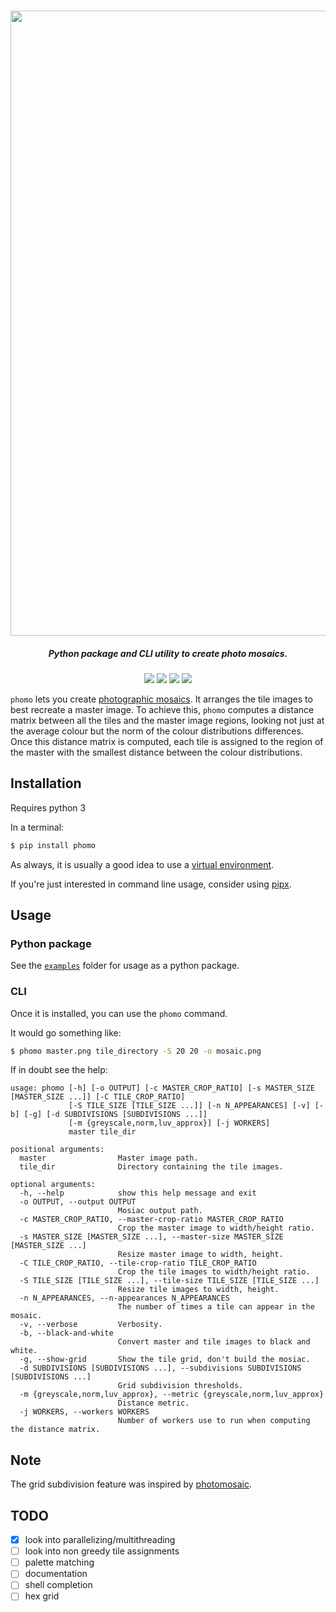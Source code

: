 <h3 align="center"><img src="https://i.imgur.com/rMze8u5.png" width="1000"></h3>
<h5 align="center">Python package and CLI utility to create photo mosaics.</h5>

<p align="center">
  <a href="https://github.com/loiccoyle/phomo/actions?query=workflow%3Atests"><img src="https://github.com/loiccoyle/phomo/workflows/tests/badge.svg"></a>
  <a href="https://pypi.org/project/phomo/"><img src="https://img.shields.io/pypi/v/phomo"></a>
  <a href="./LICENSE.md"><img src="https://img.shields.io/badge/license-MIT-blue.svg"></a>
  <img src="https://img.shields.io/badge/platform-linux%20%7C%20macOS%20%7C%20windows-informational">
</p>

`phomo` lets you create [photographic mosaics](https://en.wikipedia.org/wiki/Photographic_mosaic).
It arranges the tile images to best recreate a master image. To achieve this, `phomo` computes a distance matrix between all the tiles and the master image regions, looking not just at the average colour but the norm of the colour distributions differences.
Once this distance matrix is computed, each tile is assigned to the region of the master with the smallest distance between the colour distributions.

## Installation

Requires python 3

In a terminal:

```sh
$ pip install phomo
```

As always, it is usually a good idea to use a [virtual environment](https://docs.python.org/3/library/venv.html).

If you're just interested in command line usage, consider using [pipx](https://pypa.github.io/pipx/).

## Usage

### Python package

See the [`examples`](./examples) folder for usage as a python package.

### CLI

Once it is installed, you can use the `phomo` command.

It would go something like:

```sh
$ phomo master.png tile_directory -S 20 20 -o mosaic.png
```

If in doubt see the help:

```
usage: phomo [-h] [-o OUTPUT] [-c MASTER_CROP_RATIO] [-s MASTER_SIZE [MASTER_SIZE ...]] [-C TILE_CROP_RATIO]
             [-S TILE_SIZE [TILE_SIZE ...]] [-n N_APPEARANCES] [-v] [-b] [-g] [-d SUBDIVISIONS [SUBDIVISIONS ...]]
             [-m {greyscale,norm,luv_approx}] [-j WORKERS]
             master tile_dir

positional arguments:
  master                Master image path.
  tile_dir              Directory containing the tile images.

optional arguments:
  -h, --help            show this help message and exit
  -o OUTPUT, --output OUTPUT
                        Mosiac output path.
  -c MASTER_CROP_RATIO, --master-crop-ratio MASTER_CROP_RATIO
                        Crop the master image to width/height ratio.
  -s MASTER_SIZE [MASTER_SIZE ...], --master-size MASTER_SIZE [MASTER_SIZE ...]
                        Resize master image to width, height.
  -C TILE_CROP_RATIO, --tile-crop-ratio TILE_CROP_RATIO
                        Crop the tile images to width/height ratio.
  -S TILE_SIZE [TILE_SIZE ...], --tile-size TILE_SIZE [TILE_SIZE ...]
                        Resize tile images to width, height.
  -n N_APPEARANCES, --n-appearances N_APPEARANCES
                        The number of times a tile can appear in the mosaic.
  -v, --verbose         Verbosity.
  -b, --black-and-white
                        Convert master and tile images to black and white.
  -g, --show-grid       Show the tile grid, don't build the mosiac.
  -d SUBDIVISIONS [SUBDIVISIONS ...], --subdivisions SUBDIVISIONS [SUBDIVISIONS ...]
                        Grid subdivision thresholds.
  -m {greyscale,norm,luv_approx}, --metric {greyscale,norm,luv_approx}
                        Distance metric.
  -j WORKERS, --workers WORKERS
                        Number of workers use to run when computing the distance matrix.
```

## Note

The grid subdivision feature was inspired by [photomosaic](https://pypi.org/project/photomosaic/).

## TODO

- [x] look into parallelizing/multithreading
- [ ] look into non greedy tile assignments
- [ ] palette matching
- [ ] documentation
- [ ] shell completion
- [ ] hex grid

